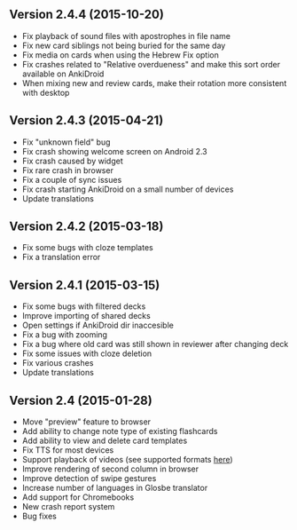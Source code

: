 ## Version 2.4.4 (2015-10-20)
* Fix playback of sound files with apostrophes in file name
* Fix new card siblings not being buried for the same day
* Fix media on cards when using the Hebrew Fix option
* Fix crashes related to "Relative overdueness" and make this sort order available on AnkiDroid
* When mixing new and review cards, make their rotation more consistent with desktop

## Version 2.4.3 (2015-04-21)
* Fix "unknown field" bug
* Fix crash showing welcome screen on Android 2.3
* Fix crash caused by widget
* Fix rare crash in browser
* Fix a couple of sync issues
* Fix crash starting AnkiDroid on a small number of devices
* Update translations

## Version 2.4.2 (2015-03-18)
* Fix some bugs with cloze templates
* Fix a translation error

## Version 2.4.1 (2015-03-15)
* Fix some bugs with filtered decks
* Improve importing of shared decks
* Open settings if AnkiDroid dir inaccesible
* Fix a bug with zooming
* Fix a bug where old card was still shown in reviewer after changing deck
* Fix some issues with cloze deletion
* Fix various crashes
* Update translations

## Version 2.4 (2015-01-28)
 * Move "preview" feature to browser
 * Add ability to change note type of existing flashcards
 * Add ability to view and delete card templates
 * Fix TTS for most devices
 * Support playback of videos (see supported formats [here](http://developer.android.com/guide/appendix/media-formats.html))
 * Improve rendering of second column in browser
 * Improve detection of swipe gestures
 * Increase number of languages in Glosbe translator
 * Add support for Chromebooks
 * New crash report system
 * Bug fixes
